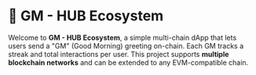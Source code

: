 # 🌅 GM - HUB Ecosystem

Welcome to **GM - HUB Ecosystem**, a simple multi-chain dApp that lets users send a "GM" (Good Morning) greeting on-chain. Each GM tracks a streak and total interactions per user. This project supports **multiple blockchain networks** and can be extended to any EVM-compatible chain.
